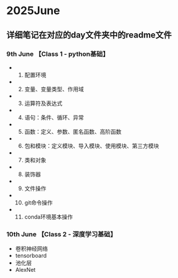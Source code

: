 # 2025June
## 
## 详细笔记在对应的day文件夹中的readme文件

### 9th June 【Class 1 - python基础】
- 1. 配置环境
- 2. 变量、变量类型、作用域
- 3. 运算符及表达式
- 4. 语句：条件、循环、异常
- 5. 函数：定义、参数、匿名函数、高阶函数
- 6. 包和模块：定义模块、导入模块、使用模块、第三方模块
- 7. 类和对象
- 8. 装饰器
- 9. 文件操作
- 10. git命令操作
- 11. conda环境基本操作

### 10th June 【Class 2 - 深度学习基础】
- 卷积神经网络
- tensorboard
- 池化层
- AlexNet
